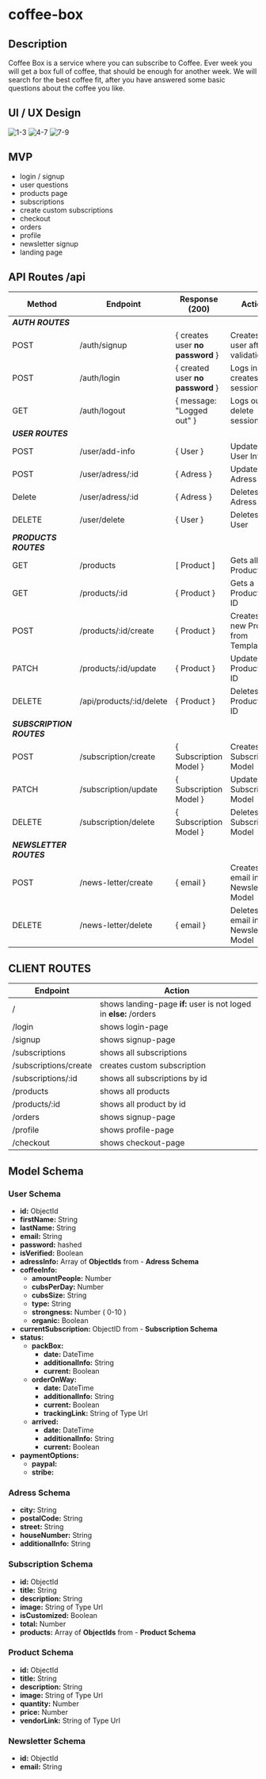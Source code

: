 # coffee-box

## Description
Coffee Box is a service where you can subscribe to Coffee. Ever week you will get a box full of coffee, that should be enough for another week. 
We will search for the best coffee fit, after you have answered some basic questions about the coffee you like.

## UI / UX Design
![1-3](https://i.imgur.com/K2L7ba8.png)
![4-7](https://i.imgur.com/AUJOFvn.png)
![7-9](https://i.imgur.com/kJvsFIg.png)

## MVP
  - login / signup
  - user questions 
  - products page
  - subscriptions
  - create custom subscriptions
  - checkout
  - orders 
  - profile
  - newsletter signup
  - landing page


## API Routes /api

| Method | Endpoint            | Response (200)                                         | Action                          |
| ------------ | ------------------- | ------------------------------------------------------ | ------------------------------- |
|***AUTH ROUTES***|||
| POST | /auth/signup  | { creates user **no password** }    | Creates a user after validation|       
| POST | /auth/login  | { created user **no password** }  | Logs inside creates session|
| GET | /auth/logout  | { message: "Logged out" }  | Logs out, delete session ...|
|***USER ROUTES***|||
| POST | /user/add-info  | { User }  | Updates User Info |
| POST | /user/adress/:id  | { Adress }  | Updates Adress Info |
| Delete | /user/adress/:id  | { Adress }  | Deletes Adress Info |
| DELETE | /user/delete  | { User }  | Deletes User |
|***PRODUCTS ROUTES***|||
| GET | /products  | [ Product ]  | Gets all Products |
| GET | /products/:id  | { Product }  | Gets a Product by ID | 
| POST | /products/:id/create  | { Product }  | Creates a new Product from Template |
| PATCH | /products/:id/update  | { Product }  | Updates a Product by ID | 
| DELETE | /api/products/:id/delete  | { Product }  | Deletes a Product by ID | 
|***SUBSCRIPTION ROUTES***|||
| POST | /subscription/create  | { Subscription Model }  | Creates Subscription Model |
| PATCH | /subscription/update  | { Subscription Model }  | Updates Subscription Model |
| DELETE | /subscription/delete  | { Subscription Model }  | Deletes Subscription Model |
|***NEWSLETTER ROUTES***|||
| POST | /news-letter/create  | { email }  | Creates email in Newsletter Model |
| DELETE | /news-letter/delete  | { email }  | Deletes email in Newsletter Model |


## CLIENT ROUTES
| Endpoint            |            Action        |
| ------------------- | ------------------------ |
| / | shows landing-page **if:** user is not loged in **else:** /orders |
| /login | shows login-page |
| /signup | shows signup-page |
| /subscriptions | shows all subscriptions |
| /subscriptions/create | creates custom subscription |
| /subscriptions/:id | shows all subscriptions by id |
| /products | shows all products |
| /products/:id | shows all product by id |
| /orders | shows signup-page |
| /profile | shows profile-page |
| /checkout | shows checkout-page |

## Model Schema
  ### **User Schema**
  
  - **id:** ObjectId
  - **firstName:** String
  - **lastName:** String
  - **email:** String
  - **password:** hashed
  - **isVerified:** Boolean
  - **adressInfo:** Array of **ObjectIds** from - **Adress Schema**
  - **coffeeInfo:**
    - **amountPeople:** Number
    - **cubsPerDay:** Number
    - **cubsSize:** String
    - **type:** String
    - **strongness:** Number ( 0-10 )
    - **organic:** Boolean
  - **currentSubscription:** ObjectID from - **Subscription Schema** 
  - **status:** 
    - **packBox:**
      - **date:** DateTime
      - **additionalInfo:** String
      - **current:** Boolean  
    - **orderOnWay:**
      - **date:** DateTime
      - **additionalInfo:** String
      - **current:** Boolean 
      - **trackingLink:** String of Type Url
    - **arrived:**
      - **date:** DateTime
      - **additionalInfo:** String
      - **current:** Boolean
  - **paymentOptions:**
    - **paypal:** 
    - **stribe:**  

  ### **Adress Schema**
  
  -  **city:** String
  -  **postalCode:** String
  -  **street:** String
  -  **houseNumber:** String
  -  **additionalInfo:** String


  ### **Subscription Schema**
  
  - **id:** ObjectId
  - **title:** String
  - **description:** String 
  - **image:** String of Type Url
  - **isCustomized:** Boolean
  - **total:** Number
  - **products:** Array of **ObjectIds** from - **Product Schema**

  ### **Product Schema**
  
  - **id:** ObjectId
  - **title:** String
  - **description:** String
  - **image:** String of Type Url
  - **quantity:** Number
  - **price:** Number
  - **vendorLink:** String of Type Url
  
  ### **Newsletter Schema**
  
  - **id:** ObjectId
  - **email:** String
  
   
  

      
    


  
  

